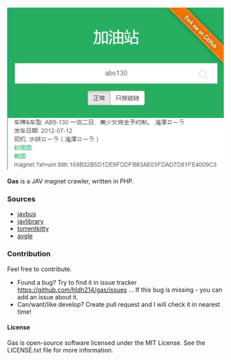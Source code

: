 ![screenshot](head.jpg)

**Gas** is a JAV magnet crawler, written in PHP.

### Sources

* [javbus](https://www.javbus.com/)
* [javlibrary](http://www.javlibrary.com/)
* [torrentkitty](https://www.torrentkitty.tv/)
* [avgle](https://avgle.com/)


### Contribution

Feel free to contribute.

* Found a bug? Try to find it in issue tracker https://github.com/hldh214/gas/issues ... If this bug is missing - you can add an issue about it.
* Can/want/like develop? Create pull request and I will check it in nearest time! 


#### License

Gas is open-source software licensed under the MIT License. See the LICENSE.txt file for more information.
